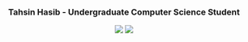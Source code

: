 <div align="center">
  <h3>Tahsin Hasib - Undergraduate Computer Science Student</h3>
  <div align="center">
    <img src="https://img.shields.io/badge/Portfolio-255E63?style=flat&logo=About.me&logoColor=white">
    <img src="https://img.shields.io/badge/Resume-255E63?style=flat&logo=About.me&logoColor=white">
  </div>
</div>